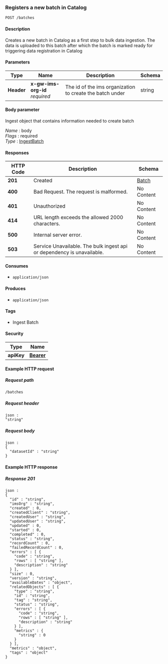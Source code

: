 
<a name="createbatch"></a>
### Registers a new batch in Catalog
```
POST /batches
```


#### Description
Creates a new batch in Catalog as a first step to bulk data ingestion. The data is uploaded to this batch after which the batch is marked ready for triggering data registration in Catalog


#### Parameters

|Type|Name|Description|Schema|
|---|---|---|---|
|**Header**|**x-gw-ims-org-id**  <br>*required*|The id of the ims organization to create the batch under|string|


#### Body parameter
Ingest object that contains information needed to create batch

*Name* : body  
*Flags* : required  
*Type* : [IngestBatch](../definitions/IngestBatch.md#ingestbatch)


#### Responses

|HTTP Code|Description|Schema|
|---|---|---|
|**201**|Created|[Batch](../definitions/Batch.md#batch)|
|**400**|Bad Request. The request is malformed.|No Content|
|**401**|Unauthorized|No Content|
|**414**|URL length exceeds the allowed 2000 characters.|No Content|
|**500**|Internal server error.|No Content|
|**503**|Service Unavailable. The bulk ingest api or dependency is unavailable.|No Content|


#### Consumes

* `application/json`


#### Produces

* `application/json`


#### Tags

* Ingest Batch


#### Security

|Type|Name|
|---|---|
|**apiKey**|**[Bearer](security.md#bearer)**|


#### Example HTTP request

##### Request path
```
/batches
```


##### Request header
```
json :
"string"
```


##### Request body
```
json :
{
  "datasetId" : "string"
}
```


#### Example HTTP response

##### Response 201
```
json :
{
  "id" : "string",
  "imsOrg" : "string",
  "created" : 0,
  "createdClient" : "string",
  "createdUser" : "string",
  "updatedUser" : "string",
  "updated" : 0,
  "started" : 0,
  "completed" : 0,
  "status" : "string",
  "recordCount" : 0,
  "failedRecordCount" : 0,
  "errors" : [ {
    "code" : "string",
    "rows" : [ "string" ],
    "description" : "string"
  } ],
  "size" : 0,
  "version" : "string",
  "availableDates" : "object",
  "relatedObjects" : [ {
    "type" : "string",
    "id" : "string",
    "tag" : "string",
    "status" : "string",
    "errors" : [ {
      "code" : "string",
      "rows" : [ "string" ],
      "description" : "string"
    } ],
    "metrics" : {
      "string" : 0
    }
  } ],
  "metrics" : "object",
  "tags" : "object"
}
```



